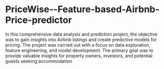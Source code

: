 # PriceWise--Feature-based-Airbnb-Price-predictor

In this comprehensive data analysis and prediction project, the objective was to gain insights into Airbnb listings and create predictive models for pricing. The project was carried out with a focus on data exploration, feature engineering, and model development. The primary goal was to provide valuable insights for property owners, investors, and potential guests seeking accommodation
